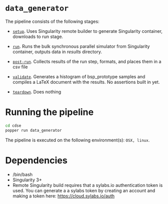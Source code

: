 # `data_generator`

The pipeline consists of the following stages:

  * [`setup`](./setup.sh). Uses Singularity remote builder to generate Singularity container, downloads to run stage.
  * [`run`](./run.sh). Runs the bulk synchronous parallel simulator from Singularity container, outputs data in *results* directory.

  * [`post-run`](./post-run.sh). Collects results of the run step, formats, and places them in a csv file

  * [`validate`](./validate.sh). Generates a histogram of bsp_prototype samples and compiles a LaTeX document with the results. No assertions built in yet.

  * [`teardown`](./teardown.sh). Does nothing


# Running the pipeline

```bash
cd cdse
popper run data_generator
```

The pipeline is executed on the following environment(s): `OSX, linux`.

# Dependencies

  * /bin/bash
  * Singularity 3+
  * Remote Singularity build requires that a sylabs.io authentication token is used. You can generate a a sylabs token by creating an account and making a token here: https://cloud.sylabs.io/auth
